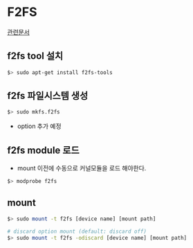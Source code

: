 # F2FS 

[관련문서](https://github.com/torvalds/linux/blob/master/Documentation/filesystems/f2fs.txt)

## f2fs tool 설치
```bash
$> sudo apt-get install f2fs-tools
```

## f2fs 파일시스템 생성
```bash
$> sudo mkfs.f2fs 
```
- option 추가 예정

## f2fs module 로드
- mount 이전에 수동으로 커널모듈을 로드 해야한다.
```bash
$> modprobe f2fs
```

## mount
```bash
$> sudo mount -t f2fs [device name] [mount path]

# discard option mount (default: discard off)
$> sudo mount -t f2fs -odiscard [device name] [mount path]
```

